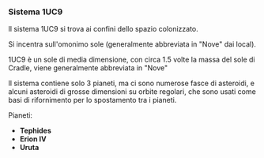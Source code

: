 ### Sistema 1UC9

Il sistema 1UC9 si trova ai confini dello spazio colonizzato.

Si incentra sull'omonimo sole (generalmente abbreviata in "Nove" dai local).

1UC9 è un sole di media dimensione, con circa 1.5 volte la massa del sole di Cradle,
viene generalmente abbreviata in "Nove"

Il sistema contiene solo 3 pianeti, ma ci sono numerose fasce di asteroidi,
e alcuni asteroidi di grosse dimensioni su orbite regolari,
che sono usati come basi di rifornimento per lo spostamento tra i pianeti.

Pianeti:
- **Tephides**
- **Erion IV**
- **Uruta**
